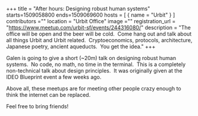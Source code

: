 +++
title = "After hours: Designing robust human systems"
starts=1509058800
ends=1509069600
hosts = [
      { name = "Urbit" }
]
contributors =""
location = "Urbit Office"
image =""
registration_url = "https://www.meetup.com/urbit-sf/events/244316080/"
description = "The office will be open and the beer will be cold.  Come hang out and talk about all things Urbit and Urbit related.  Cryptoeconomics, protocols, architecture, Japanese poetry, ancient aqueducts.  You get the idea."
+++

Galen is going to give a short (~20m) talk on designing robust human systems.  No code, no math, no time in the terminal.  This is a completely non-technical talk about design principles.  It was originally given at the IDEO Blueprint event a few weeks ago.

Above all, these meetups are for meeting other people crazy enough to think the internet can be replaced.

Feel free to bring friends!
